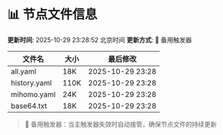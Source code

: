 # 📊 节点文件信息

**更新时间**: 2025-10-29 23:28:52 北京时间
**更新方式**: 🔄 备用触发器

| 文件名 | 大小 | 最后修改 |
|--------|------|----------|
| all.yaml | 18K | 2025-10-29 23:28 |
| history.yaml | 110K | 2025-10-29 23:28 |
| mihomo.yaml | 24K | 2025-10-29 23:28 |
| base64.txt | 18K | 2025-10-29 23:28 |

> 🔄 备用触发器：当主触发器失效时自动接管，确保节点文件的持续更新
